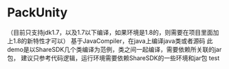 # PackUnity
（目前只支持jdk1.7，以及1.7以下编译，如果环境是1.8的，则需要在项目里面加上1.8的新特性才可以）
基于JavaCompiler，在java上编译java类或者源码
此demo是以ShareSDK几个类编译为范例，类之间一起编译，需要依赖所关联的jar包，
建议只参考代码逻辑，运行环境需要依赖ShareSDK的一些环境和jar包
test
